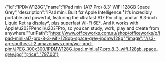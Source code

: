 {"id":"IPDMW128G","name":"iPad mini (A17 Pro) 8.3\" WiFi 128GB Space Grey","description":"iPad mini. Built for Apple Intelligence.¹ It’s incredibly portable and powerful, featuring the ultrafast A17 Pro chip, and an 8.3-inch Liquid Retina display², plus superfast Wi-Fi 6E³. And it works with Apple\u202FPencil\u202FPro, so you can study, work, play and create from anywhere.","urlPath":"https://www.officeworks.com.au/shop/officeworks/p/ipad-mini-a17-pro-8-3-wifi-128gb-space-grey-ipdmw128g","image":"//s3-ap-southeast-2.amazonaws.com/wc-prod-pim/JPEG_300x300/IPDMW128G_ipad_mini_a17_pro_8_3_wifi_128gb_space_grey.jpg","price":"797.00"}